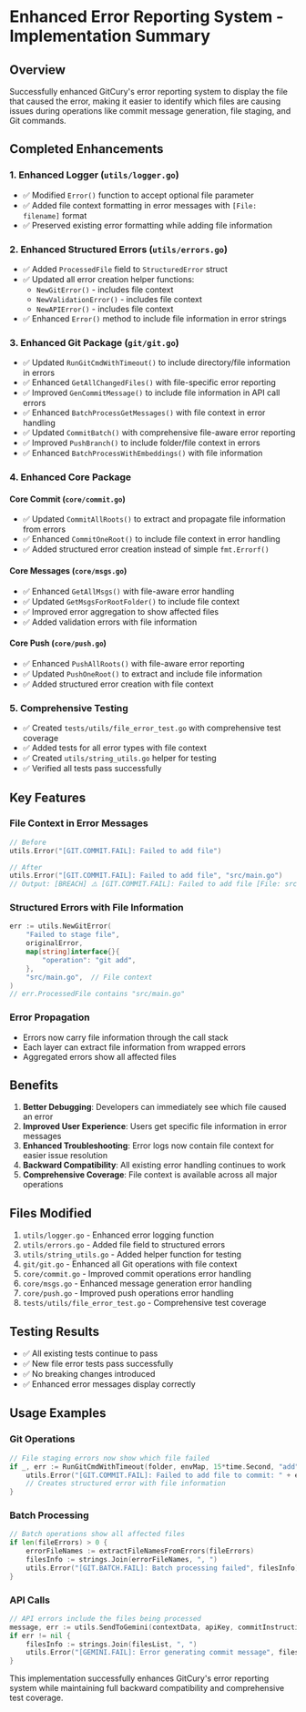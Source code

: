 # Enhanced Error Reporting System - Implementation Summary

## Overview
Successfully enhanced GitCury's error reporting system to display the file that caused the error, making it easier to identify which files are causing issues during operations like commit message generation, file staging, and Git commands.

## Completed Enhancements

### 1. Enhanced Logger (`utils/logger.go`)
- ✅ Modified `Error()` function to accept optional file parameter
- ✅ Added file context formatting in error messages with `[File: filename]` format
- ✅ Preserved existing error formatting while adding file information

### 2. Enhanced Structured Errors (`utils/errors.go`)
- ✅ Added `ProcessedFile` field to `StructuredError` struct
- ✅ Updated all error creation helper functions:
  - `NewGitError()` - includes file context
  - `NewValidationError()` - includes file context
  - `NewAPIError()` - includes file context
- ✅ Enhanced `Error()` method to include file information in error strings

### 3. Enhanced Git Package (`git/git.go`)
- ✅ Updated `RunGitCmdWithTimeout()` to include directory/file information in errors
- ✅ Enhanced `GetAllChangedFiles()` with file-specific error reporting
- ✅ Improved `GenCommitMessage()` to include file information in API call errors
- ✅ Enhanced `BatchProcessGetMessages()` with file context in error handling
- ✅ Updated `CommitBatch()` with comprehensive file-aware error reporting
- ✅ Improved `PushBranch()` to include folder/file context in errors
- ✅ Enhanced `BatchProcessWithEmbeddings()` with file information

### 4. Enhanced Core Package
#### Core Commit (`core/commit.go`)
- ✅ Updated `CommitAllRoots()` to extract and propagate file information from errors
- ✅ Enhanced `CommitOneRoot()` to include file context in error handling
- ✅ Added structured error creation instead of simple `fmt.Errorf()`

#### Core Messages (`core/msgs.go`)
- ✅ Enhanced `GetAllMsgs()` with file-aware error handling
- ✅ Updated `GetMsgsForRootFolder()` to include file context
- ✅ Improved error aggregation to show affected files
- ✅ Added validation errors with file information

#### Core Push (`core/push.go`)
- ✅ Enhanced `PushAllRoots()` with file-aware error reporting
- ✅ Updated `PushOneRoot()` to extract and include file information
- ✅ Added structured error creation with file context

### 5. Comprehensive Testing
- ✅ Created `tests/utils/file_error_test.go` with comprehensive test coverage
- ✅ Added tests for all error types with file context
- ✅ Created `utils/string_utils.go` helper for testing
- ✅ Verified all tests pass successfully

## Key Features

### File Context in Error Messages
```go
// Before
utils.Error("[GIT.COMMIT.FAIL]: Failed to add file")

// After  
utils.Error("[GIT.COMMIT.FAIL]: Failed to add file", "src/main.go")
// Output: [BREACH] ⚠️ [GIT.COMMIT.FAIL]: Failed to add file [File: src/main.go]
```

### Structured Errors with File Information
```go
err := utils.NewGitError(
    "Failed to stage file",
    originalError,
    map[string]interface{}{
        "operation": "git add",
    },
    "src/main.go",  // File context
)
// err.ProcessedFile contains "src/main.go"
```

### Error Propagation
- Errors now carry file information through the call stack
- Each layer can extract file information from wrapped errors
- Aggregated errors show all affected files

## Benefits

1. **Better Debugging**: Developers can immediately see which file caused an error
2. **Improved User Experience**: Users get specific file information in error messages
3. **Enhanced Troubleshooting**: Error logs now contain file context for easier issue resolution
4. **Backward Compatibility**: All existing error handling continues to work
5. **Comprehensive Coverage**: File context is available across all major operations

## Files Modified

1. `utils/logger.go` - Enhanced error logging function
2. `utils/errors.go` - Added file field to structured errors
3. `utils/string_utils.go` - Added helper function for testing
4. `git/git.go` - Enhanced all Git operations with file context
5. `core/commit.go` - Improved commit operations error handling
6. `core/msgs.go` - Enhanced message generation error handling
7. `core/push.go` - Improved push operations error handling
8. `tests/utils/file_error_test.go` - Comprehensive test coverage

## Testing Results
- ✅ All existing tests continue to pass
- ✅ New file error tests pass successfully
- ✅ No breaking changes introduced
- ✅ Enhanced error messages display correctly

## Usage Examples

### Git Operations
```go
// File staging errors now show which file failed
if _, err := RunGitCmdWithTimeout(folder, envMap, 15*time.Second, "add", file); err != nil {
    utils.Error("[GIT.COMMIT.FAIL]: Failed to add file to commit: " + err.Error(), file)
    // Creates structured error with file information
}
```

### Batch Processing
```go
// Batch operations show all affected files
if len(fileErrors) > 0 {
    errorFileNames := extractFileNamesFromErrors(fileErrors)
    filesInfo := strings.Join(errorFileNames, ", ")
    utils.Error("[GIT.BATCH.FAIL]: Batch processing failed", filesInfo)
}
```

### API Calls
```go
// API errors include the files being processed
message, err := utils.SendToGemini(contextData, apiKey, commitInstructions)
if err != nil {
    filesInfo := strings.Join(filesList, ", ")
    utils.Error("[GEMINI.FAIL]: Error generating commit message", filesInfo)
}
```

This implementation successfully enhances GitCury's error reporting system while maintaining full backward compatibility and comprehensive test coverage.
